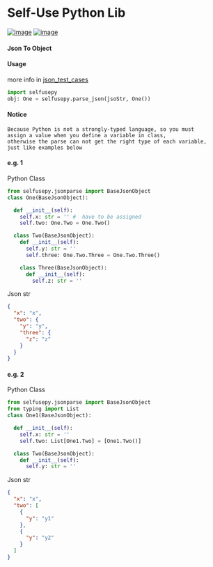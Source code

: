 Self-Use Python Lib
=

[![image](https://img.shields.io/badge/pypi-v0.0.2-green.svg?logo=python)](https://pypi.org/project/selfusepy/)
[![image](https://img.shields.io/badge/License-Apache__v2-blue.svg)](http://www.apache.org/licenses/LICENSE-2.0)

#### Json To Object

#### Usage
more info in [json_test_cases]
```python
import selfusepy
obj: One = selfusepy.parse_json(jsoStr, One())
```

#### Notice
    Because Python is not a strongly-typed language, so you must
    assign a value when you define a variable in class, 
    otherwise the parse can not get the right type of each variable, 
    just like examples below 
#### e.g. 1

Python Class
```python
from selfusepy.jsonparse import BaseJsonObject
class One(BaseJsonObject):

  def __init__(self):
    self.x: str = '' #  have to be assigned
    self.two: One.Two = One.Two()

  class Two(BaseJsonObject):
    def __init__(self):
      self.y: str = ''
      self.three: One.Two.Three = One.Two.Three()

    class Three(BaseJsonObject):
      def __init__(self):
        self.z: str = ''
```
Json str
```json
{
  "x": "x",
  "two": {
    "y": "y",
    "three": {
      "z": "z"
    }
  }
}
```

#### e.g. 2

Python Class
```python
from selfusepy.jsonparse import BaseJsonObject
from typing import List
class One1(BaseJsonObject):

  def __init__(self):
    self.x: str = ''
    self.two: List[One1.Two] = [One1.Two()]

  class Two(BaseJsonObject):
    def __init__(self):
      self.y: str = ''
```
Json str
```json
{
  "x": "x",
  "two": [
    {
      "y": "y1"
    },
    {
      "y": "y2"
    }
  ]
}
```

[json_test_cases]:test/jsontest/jsontest.py
